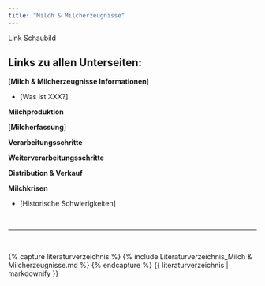 ```yaml
---
title: "Milch & Milcherzeugnisse"
---
```


Link Schaubild 

## Links zu allen Unterseiten:

[**Milch & Milcherzeugnisse Informationen**]

- [Was ist XXX?]

**Milchproduktion**

[**Milcherfassung**]

**Verarbeitungsschritte**

**Weiterverarbeitungsschritte**

**Distribution & Verkauf**

**Milchkrisen**

- [Historische Schwierigkeiten]

 

<br>

---

<br> 


{% capture literaturverzeichnis %} 
{% include Literaturverzeichnis_Milch & Milcherzeugnisse.md %} 
{% endcapture %} 
{{ literaturverzeichnis | markdownify }}
